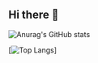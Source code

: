 ## Hi there 👋

![Anurag's GitHub stats](https://github-readme-stats.vercel.app/api?username=zhemu6&count_private=true&theme=blueberry&show_icons=true)

[![Top Langs](https://github-readme-stats.vercel.app/api/top-langs/?username=zhemu6)]

<!--
**zhemu6/zhemu6** is a ✨ _special_ ✨ repository because its `README.md` (this file) appears on your GitHub profile.

Here are some ideas to get you started:

- 🔭 I’m currently working on ...
- 🌱 I’m currently learning ...
- 👯 I’m looking to collaborate on ...
- 🤔 I’m looking for help with ...
- 💬 Ask me about ...
- 📫 How to reach me: ...
- 😄 Pronouns: ...
- ⚡ Fun fact: ...
-->

